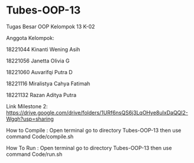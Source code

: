 # Tubes-OOP-13

Tugas Besar OOP Kelompok 13 K-02

Anggota Kelompok:

18221044	Kinanti Wening Asih

18221056	Janetta Olivia G

18221060	Auvarifqi Putra D

18221116	Miralistya Cahya Fatimah

18221132	Razan Aditya Putra

Link Milestone 2: https://drive.google.com/drive/folders/1URf6nsQS6j3LqOHye8uIxDaQQl2-Wgqh?usp=sharing

How to Compile : Open terminal go to directory Tubes-OOP-13 then use command Code/compile.sh

How To Run : Open terminal go to directory Tubes-OOP-13 then use command Code/run.sh